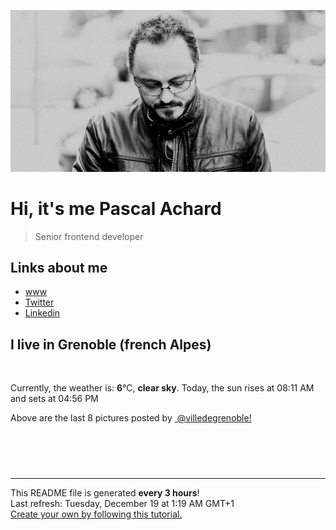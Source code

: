 ![Pascal Achard](./images/photo-pascal-achard.jpg)
# Hi, it's me Pascal Achard
> Senior frontend developer

## Links about me
- [www](https://www.pascal-achard.com)
- [Twitter](https://twitter.com/botmaster)
- [Linkedin](http://www.linkedin.com/in/pascal-achard)


## I live in Grenoble (french Alpes)
<img src="https://openweathermap.org/img/wn/01n@2x.png" alt="">

Currently, the weather is: **6**°C, **clear sky**.
Today, the sun rises at 08:11 AM and sets at 04:56 PM

Above are the last 8 pictures posted by <a href="https://www.instagram.com/villedegrenoble/" target="_blank"><img alt="" src="https://upload.wikimedia.org/wikipedia/commons/thumb/e/e7/Instagram_logo_2016.svg/1024px-Instagram_logo_2016.svg.png" width="20"/> @villedegrenoble!</a>

<p style="display: flex; flex-wrap: wrap; gap: 20px;">
        <img src="https://cdn1.picuki.com/hosted-by-instagram/q/0exhNuNYnjBGZDHIdN5WmL9I2PwkAQxLKfhSQ7e71yJjMBhsLH6QvJA0mpCl6yRxIwVgFDeSYzth5YkvUlVXAz18NEzZTbSNTDxW6a2dXOnN1zBj9Zdpk74zLHwdbXOu9MAuXQmYdSgIGaYDG7uo%7C%7CesJ+fjrcjcFrjOMNbRKmDdttdCwFahlza4lsfe4kx2xu5xncG114WNxahlw5OLUqQUCSKn5PN1gpKZlR7pCjM4A%7C%7Cb651nT2F2MrNWh8FDSR9IXEi6g8iyDXdzQspjD3Ee8EIU8hjl246i86vao2v53vO6hE+MZhs6zTe0FBWmhm+jVBocW+xzTsSUGI%7C%7CgVRwGKOlf7kNPchmZbxJvuYatDs1XztdJiPO49HDVQVLan5Z3LGDf+xVeVTo5xgPb0d8xvm1EjvOrO53xBzU3gfxTuDUcIgfNyb5YKtxUbljBqvrVIqnpuYUbxby2F6p+muyz9ZVF%7C%7CgJuJCPQDi3F96JugXVLmOkZuJPb0aHUFWa9tVlW+IuIZRJEvpoOlqNos=.jpeg" alt="" width="200"/>
        <img src="https://cdn1.picuki.com/hosted-by-instagram/q/0exhNuNYnjBGZDHIdN5WmL9I2PwkAQxLKfhSQ7e71yJjMBhsLH6QvJA0mpCl6yRxIwVgFDeSYztg7YwpV1pWCz18NE3bQbWLTz9U666ZU+%7C%7CN0jJu959jnL88KXUZbXCq88EqVQmYdSgIGaYDG7uo+qhT5aGuO1lQpTb9d7JGmC4E5ZObS6olhMF4pJ2Jg3Tt%7C%7C9k4Ki5e82wzJURmpNTfvGtdEaW+NMB166d1RbMCxMkA%7C%7C6nRlSaHEmw+Jj8uQXagtIj+kOYA2BPnLTM33W+1Qp1rDnRGi3m%7C%7Ch0J3t4gj1aSNBdxuiekZkIH2bSAEXG428Fk71p26qCDMa2is4EhX2j3+2JrgXdoX87vqJqOyYfq74xXHdJ76F6FifD9cJLmFdxGObfa1BZ8Uw81AFKUeh2GU9ieFeIXE3jEhHgxtiSCAFKJTcOewy6qb317phC6ApAtumva2bINV5W9u0d28rwl+JCqTXZ4YGGOCn28sEeFTeLqVxpyHPrwU.jpeg" alt="" width="200"/>
        <img src="https://cdn1.picuki.com/hosted-by-instagram/q/0exhNuNYnjBGZDHIdN5WmL9I2PwkAQxLKfhSQ7e71yJjMBhsLH6QvJA0mpCj4yRwKwVlASuRYzth5IsoUFxWDj17OEzbSryBTzxT6aqYUO6nvDJv9JBml70xJXEYYnev98olU2+pNWwSDv5PHL%7C%7Clo7gX5vnvbCgAojOMMbBCyQlWotfpUrJy9ZRxt+S4jkja45BsLTNZ5momNkgl7NvTryxbC7mhfMh6pO9xRLQIhIkL7vuopCu7Lm4rbzMvR2PZhYXCoOELhn77Qy0M9m+IUpsUe20m2UK6hy4e9IkqhdiDG7w82q4vk4H2bUdBXG9p+kMjxdKyn36dOF+I2WFrxmqF%7C%7CeCoRs8h8sepJuW+Bs657R6TfvzTB7diW1kYVPn8VHzvOP2lMM140IRKQa4bjwyUoVLoMo%7C%7C63yxiDTEX2zbYWcYm.jpeg" alt="" width="200"/>
        <img src="https://cdn1.picuki.com/hosted-by-instagram/q/0exhNuNYnjBGZDHIdN5WmL9I2PwkAQxLKfhSQ7e71yJjMBhsLH6QvJA0mpCl6yRxIwVgFDeSYzth5IgpVFxUCT18NELXTLKMTjxQ6qWRXevN1DBj9pJlk788JHIbbXOu9sQrVQmYdSgIGaYDG7uo+qhT5aGuO1lQpTb9d7JGmC4E5ZObS6olhMF4pJ2Jg3Tt%7C%7C9k4Ki5e82wzJURmpNTfvGtdEaW+NMB166d1RbMCxMkA%7C%7C6nRlSaHEmw+Jj8uQXagtIj+kOYA2DXrLCcJrHWUVqBjDnRHmU+9hDl3t4gj1aSNBdxuiekZkIH2bSAEXG428Fk71p26qCDMa2is4EhX2j3+2JrgXPQH9bjqDOmyceK74TvHO5%7C%7CELaJhbD9cJLmFdxGObfa1BZ8Uw81AFKUeh2GU9iSvcoPNyDh8XTJl1zaxDpNiUM+wwr3y3HPEqmvWri0Xv8vuUP5f0H9%7C%7Cpt+arwl+JCqTXZ0YHmaGn28sEeFTeLqVxpyHPrwU.jpeg" alt="" width="200"/>
        <img src="https://cdn1.picuki.com/hosted-by-instagram/q/0exhNuNYnjBGZDHIdN5WmL9I2PwkAQxLKftSQ7e71yJjMBhsLH6QvJA0mpCl6yRxIwVgFDeSYztg7IgoUF5RDT18NEHYSLyISz9Q7KScXenN0DBv8JVjkrwzJHwYZnev9MUsVgmYdSgIGaYDG7uo%7C%7CesJ+fnocjcFpjSMNbRCnzdttdCwFahlza4ls%7C%7Ce4kx2xu5xncG0MzWUiG0E8%7C%7C9TUuS4LW+bxP4ByrKRhF+BB2IkD5e6gnSe7FWNkdWtqUQ+RubTCnvpe1HO4Mgo2+F6oT6pmfX9KuW+CvCE6qocPsMiRO7lswLg9ta2KbUk2Dm87sDVPsbWc0SDOaj3+khYUymfswbKyevsZrZDpeN6HfIrH6ASQQYX7DZVGXm0gNPuDfVX9ddihQpt909hrUqoA1BO28wTqOeWy0xssVGV1ojKqAb9BSdm%7C%7CzqST5XbvsxuvoQQUxtuiU6JqznZk+%7C%7CWf0w1Ea03kN+J%7C%7CBDv+zhYtF4MWJOadx8bxT659RhA4LYAX9zmJ1MAMdg==.jpeg" alt="" width="200"/>
        <img src="https://cdn1.picuki.com/hosted-by-instagram/q/0exhNuNYnjBGZDHIdN5WmL9I2PwkAQxLKftSQ7e71yJjMBhsLH6QvJA0mpCj4yRwKwVlASuRYztg7I8sU1xVDD19P0HaSbWKTDtS56iZVevN0DZh9ZVhkr83JXcdYn+n98IsVAmYdSgIGaYDG7uo%7C%7CesJ%7C%7CPnucjcFrjOMNbRKmDdttdCwFahlza4lsfe4kx2xu5xncG114WNxahlw5OLUqQUCSKn5PN1gpKZlR7pCjM4A%7C%7Cb651nf2F2MrNWh8FDSR9IXEi6g8iyDXdzQspjD2F+8EIU8hjl246jIzprYtvauYFtlA+MYHg4bUYDRBWmhm+jVBocW+xzTvSUGI%7C%7CgVRwGKOlf7kNPEu+8WgGtKbd%7C%7Ca97xuQa5uTA4hjXF8MUNaObFrMI7i7AJwMp7NcCd4D3nytySCZY7bZzCI3CzAX1WHTXsYkE9%7C%7Cb+6GnzWTZhmDWolRuxJo=.jpeg" alt="" width="200"/>
        <img src="https://cdn1.picuki.com/hosted-by-instagram/q/0exhNuNYnjBGZDHIdN5WmL9I2PwkAQxLKfhSQ7e71yJjMBhsLH6QvJA0mpCl6yRxIwVgFDeSYztg7IktWV5SCj18NEHeQLSPTj9Q5q+aV+7N0jJu9pdilbg8KnAcYXOr88oqUwmYdSgIGaYDG7uo+qhT5aGuO1lQpTb9d7JGmC4E5ZObS6olhMF4pJ2Jg3Tt%7C%7C9k4Ki5e82wzJURmpNTfvGtdEaW+NMB166d1RbMCxMkA%7C%7C6nRlSaHEmw+Jj8uRHagtIj+kOYA2Ce5XCMa3yyPapweDnRThF6egxF3t4gj1aSNBdxuiekZkIH2bSAEXG428Fk71p26qCDMa2is4EhX2j3+2JrgX8oP9rrELqezYf664RXDPJ%7C%7C6Pe9hWj9cJLmFdxGObfa1BZ8Uw81AFKUeh2GU9iSOReHsziwkNWFEs2fcHbB9SfGrzp6yp2%7C%7Cnq2uijRI+wfSef4dU33V75cOarwl+JCqTXZ1uGhWBn28sEeFTeLqVxpyHPrwU.jpeg" alt="" width="200"/>
        <img src="https://cdn1.picuki.com/hosted-by-instagram/q/0exhNuNYnjBGZDHIdN5WmL9I2PwkAQxLKftSQ7e71yJjMBhsLH6QvJA0mpCl6yRxIwVgFDeSYztg7IkqV1xRDD18NEbZTLCMSDxc6KSZXe3N1zdv8JJlk7c1K30YYXOm9MAuUAmYdSgIGaYDG7uo+qhT5aGuO1lQpTb9d7JGmC4E5ZObS6olhMF4pJ2Jg3Tt%7C%7C9k4Ki5e82wzJURmpNTfvGtdEaa+NMB166d1RbMCxMkA%7C%7C6nRlSaHEmw+Jj8uR3agtIj+kOYA2AD5fzQH3kumYJw0DnRGl3i%7C%7CrRh3t4gj1aSNBdxuiekZkIH2bSAEXG428Fk71p26qCDMa2is4EhX2j3+2JrgX9oTv7vECOqzYdDx4jvLPp%7C%7C6NeliSj9cJLmFdxGObfa1BZ8Uw81AFKUeh2GU9iWEUKjY6ipnVi1ilCCZP6t0Rvuv7f2+pCXcgTuJiSw8oeXtTJcR5n9zo9e8rwl+JCqTXZ0aHWL3n28sEeFTeLqVxpyHPrwU.jpeg" alt="" width="200"/>
</p>

------------
<p>This README file is generated <b>every 3 hours</b>!
    <br />Last refresh: Tuesday, December 19 at 1:19 AM GMT+1
    <br /><a href="https://medium.com/@th.guibert/how-to-create-a-self-updating-readme-md-for-your-github-profile-f8b05744ca91">Create your own by following this tutorial.</a>
</p>
<p><a href="https://github.com/botmaster/botmaster/actions/workflows/main.yaml"><img alt="" src="https://github.com/botmaster/botmaster/actions/workflows/main.yaml/badge.svg" /></a></p>

